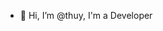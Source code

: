 - 👋 Hi, I’m @thuy, I'm a Developer

<!---
thuytv-gl/thuytv-gl is a ✨ special ✨ repository because its `README.md` (this file) appears on your GitHub profile.
You can click the Preview link to take a look at your changes.
--->
